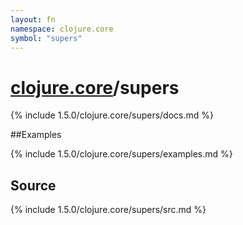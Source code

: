 ```yaml
---
layout: fn
namespace: clojure.core
symbol: "supers"
---
```


# [clojure.core](../)/supers

{% include 1.5.0/clojure.core/supers/docs.md %}

##Examples

{% include 1.5.0/clojure.core/supers/examples.md %}
## Source
{% include 1.5.0/clojure.core/supers/src.md %}

